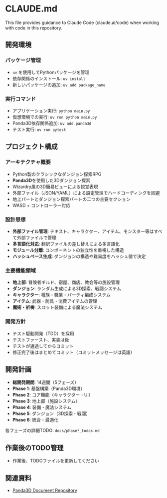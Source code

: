 # CLAUDE.md

This file provides guidance to Claude Code (claude.ai/code) when working with code in this repository.

## 開発環境

### パッケージ管理
- `uv` を使用してPythonパッケージを管理
- 依存関係のインストール: `uv install`
- 新しいパッケージの追加: `uv add package_name`

### 実行コマンド
- アプリケーション実行: `python main.py`
- 仮想環境での実行: `uv run python main.py`
- Panda3D依存関係追加: `uv add panda3d`
- テスト実行: `uv run pytest`

## プロジェクト構成

### アーキテクチャ概要
- Python製のクラシックなダンジョン探索RPG
- **Panda3D**を使用した3Dダンジョン探索
- Wizardry風の3D簡易ビューによる視覚表現
- 外部ファイル（JSON/YAML）による設定管理でハードコーディングを回避
- 地上パートとダンジョン探索パートの二つの主要セクション
- WASD + コントローラー対応

### 設計思想
- **外部ファイル管理**: テキスト、キャラクター、アイテム、モンスター等はすべて外部ファイルで管理
- **多言語化対応**: 翻訳ファイルの差し替えによる多言語化
- **モジュール分離**: コンポーネントの独立性を重視した構造
- **ハッシュベース生成**: ダンジョンの構造や難易度をハッシュ値で決定

### 主要機能領域
- **地上部**: 冒険者ギルド、宿屋、商店、教会等の施設管理
- **ダンジョン**: ランダム生成による3D探索、戦闘システム
- **キャラクター**: 種族・職業・パーティ編成システム
- **アイテム**: 武器・防具・消費アイテムの管理
- **魔術・祈祷**: スロット装備による魔法システム

### 開発方針
- テスト駆動開発（TDD）を採用
- テストファースト、実装は後
- テストが通過してからコミット
- 修正完了後はまとめてコミット（コミットメッセージは英語）

## 開発計画
- **総開発期間**: 14週間（5フェーズ）
- **Phase 1**: 基盤構築（Panda3D環境）
- **Phase 2**: コア機能（キャラクター・UI）
- **Phase 3**: 地上部（施設システム）
- **Phase 4**: 装備・魔法システム
- **Phase 5**: ダンジョン（3D探索・戦闘）
- **Phase 6**: 統合・最適化

各フェーズの詳細TODO: `docs/phase*_todos.md`

## 作業後のTODO管理
- 作業後、TODOファイルを更新してください

## 関連資料
- [Panda3D Document Repository](https://github.com/panda3d/panda3d-docs)
